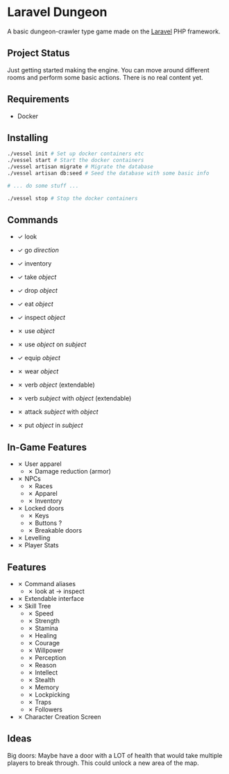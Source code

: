 # Laravel Dungeon

A basic dungeon-crawler type game made on the [Laravel](https://laravel.com) PHP framework.

## Project Status

Just getting started making the engine. You can move around different rooms and perform some basic actions. There is no real content yet.

## Requirements

* Docker

## Installing

```bash
./vessel init # Set up docker containers etc
./vessel start # Start the docker containers
./vessel artisan migrate # Migrate the database
./vessel artisan db:seed # Seed the database with some basic info

# ... do some stuff ...

./vessel stop # Stop the docker containers
```

## Commands

* ✓ look
* ✓ go _direction_
* ✓ inventory

* ✓ take _object_
* ✓ drop _object_
* ✓ eat _object_
* ✓ inspect _object_
* ✗ use _object_
* ✗ use _object_ on _subject_
* ✓ equip _object_
* ✗ wear _object_
* ✗ verb _object_ (extendable)
* ✗ verb _subject_ with _object_ (extendable)
* ✗ attack _subject_ with _object_
* ✗ put _object_ in _subject_

## In-Game Features

* ✗ User apparel
    * ✗ Damage reduction (armor)
* ✗ NPCs
    * ✗ Races
    * ✗ Apparel
    * ✗ Inventory
* ✗ Locked doors
    * ✗ Keys
    * ✗ Buttons ?
    * ✗ Breakable doors
* ✗ Levelling
* ✗ Player Stats

## Features

* ✗ Command aliases
    * ✗ look at -> inspect
* ✗ Extendable interface
* ✗ Skill Tree
    * ✗ Speed
    * ✗ Strength
    * ✗ Stamina
    * ✗ Healing
    * ✗ Courage
    * ✗ Willpower
    * ✗ Perception
    * ✗ Reason
    * ✗ Intellect
    * ✗ Stealth
    * ✗ Memory
    * ✗ Lockpicking
    * ✗ Traps
    * ✗ Followers
* ✗ Character Creation Screen

## Ideas

Big doors: Maybe have a door with a LOT of health that would take multiple players to break through. This could unlock a new area of the map.